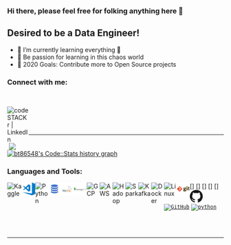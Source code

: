 ### Hi there, please feel free for folking anything here 👋

## Desired to be a Data Engineer!
- 📣 I’m currently learning everything 🤣
- 🎯 Be passion for learning in this chaos world
- 🥅 2020 Goals: Contribute more to Open Source projects


<!--END_SECTION:waka-->

### Connect with me:

<br />

[<img align="left" alt="codeSTACKr | LinkedIn" width="50px" src="https://cdn.jsdelivr.net/npm/simple-icons@v3/icons/linkedin.svg" />][linkedin]


<br />

<br />

<br />

---


<div class="row">
  <div class="col-lg-6 text-right">     
     <img align="right" src="https://github-readme-stats.vercel.app/api/top-langs/?username=bt86548" width="500" />      
   </div>
</div>

<div class="row">
  <div class="col-lg-6 text-left">
      <a href="https://codestats.net/users/bt86548">
         <img src='https://arthurtibame-code-stats.herokuapp.com/history-graph/bt86548?width=600&height=300&timezone=08:00&history_days=14&max_languages=15&language_colors=[%223e4053%22,%22f15854%22,%225da5da%22,%22faa43a%22,%2260bd68%22,%22f17cb0%22,%22b2912f%22,%22decf3f%22,%22b276b2%22,%22808080%22]' alt="bt86548's Code::Stats history graph" />
      </a>
  </div>
</div>




### Languages and Tools:
[<img align="left" alt="Kaggle" width="35px" src="https://seeklogo.com/images/K/kaggle-logo-83322F52DE-seeklogo.com.png" />][kaggle]
[<img align="left" alt="Visual Studio Code" width="30px" src="https://raw.githubusercontent.com/github/explore/80688e429a7d4ef2fca1e82350fe8e3517d3494d/topics/visual-studio-code/visual-studio-code.png" />]
[<img align="left" alt="Python" width="30px" src="https://w7.pngwing.com/pngs/792/780/png-transparent-python-computer-icons-tutorial-computer-programming-social-icons-miscellaneous-angle-text-thumbnail.png" />]
[<img align="left" alt="SQL" width="30px" src="https://raw.githubusercontent.com/github/explore/80688e429a7d4ef2fca1e82350fe8e3517d3494d/topics/sql/sql.png" />][website]
[<img align="left" alt="MySQL" width="30px" src="https://raw.githubusercontent.com/github/explore/80688e429a7d4ef2fca1e82350fe8e3517d3494d/topics/mysql/mysql.png" />][website]
[<img align="left" alt="MongoDB" width="30px" src="https://raw.githubusercontent.com/github/explore/80688e429a7d4ef2fca1e82350fe8e3517d3494d/topics/mongodb/mongodb.png" />]
[<img align="left" alt="GCP" width="30px" src="https://cloud.google.com/images/social-icon-google-cloud-1200-630.png" />][website]
[<img align="left" alt="AWS" width="30px" src="https://a0.awsstatic.com/libra-css/images/logos/aws_logo_smile_1200x630.png" />][website]
[<img align="left" alt="Hadoop" width="30px" src="https://e7.pngegg.com/pngimages/260/648/png-clipart-apache-hadoop-logo-big-data-data-analysis-hadoop-distributed-filesystem-hue-hadoop-text-logo.png" />]
[<img align="left" alt="Spark" width="30px" src="https://upload.wikimedia.org/wikipedia/commons/thumb/f/f3/Apache_Spark_logo.svg/1280px-Apache_Spark_logo.svg.png" />][website]
[<img align="left" alt="Kafka" width="30px" src="https://i0.wp.com/logosandtypes.com/wp-content/uploads/2019/08/kafka.png" />][website]
[<img align="left" alt="Docker" width="30px" src="https://seeklogo.com/images/D/docker-logo-CF97D0124B-seeklogo.com.png" />][website]
[<img align="left" alt="Linux" width="30px" src="https://upload.wikimedia.org/wikipedia/commons/b/b0/NewTux.svg" />][website]
[<img align="left" alt="Git" width="30px" src="https://raw.githubusercontent.com/github/explore/80688e429a7d4ef2fca1e82350fe8e3517d3494d/topics/git/git.png" />][website]
[<img align="left" alt="GitHub" width="30px" src="https://raw.githubusercontent.com/github/explore/78df643247d429f6cc873026c0622819ad797942/topics/github/github.png" />]
<code>[<img alt="GitHub"  src="https://www.vectorlogo.zone/logos/zoomus/zoomus-ar21.svg" />][website]</code>
<code>[<img alt="python"  src="https://www.vectorlogo.zone/logos/python/python-ar21.svg" />][website]</code>



<br />
<br />

---


[website]: http://arthurtibame.tk
[linkedin]: https://www.linkedin.com/in/%E5%98%89%E5%80%AB-%E6%9D%8E-032a6b1a5/
[twitter]: https://twitter.com/arthur4410
[line]: https://line.me/ti/p/zJUO6aAEyf
[telegram]: https://t.me/Lin_shu_li
[kaggle]: https://www.kaggle.com/arthur8485
